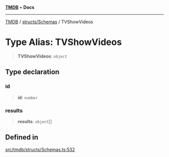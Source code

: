 [**TMDB**](../../../README.md) • **Docs**

***

[TMDB](../../../README.md) / [structs/Schemas](../README.md) / TVShowVideos

# Type Alias: TVShowVideos

> **TVShowVideos**: `object`

## Type declaration

### id

> **id**: `number`

### results

> **results**: `object`[]

## Defined in

[src/tmdb/structs/Schemas.ts:532](https://github.com/Norviah/media-hub/blob/d809718af017974e095f312fcfa8bfdf58d3e3e5/src/tmdb/structs/Schemas.ts#L532)
